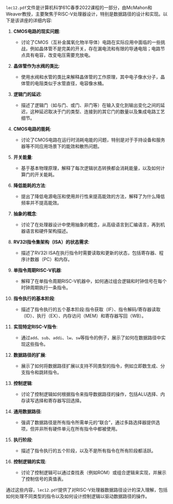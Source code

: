 `lec12.pdf`文件是计算机科学61C春季2022课程的一部分，由McMahon和Weaver教授，主要聚焦于RISC-V处理器设计，特别是数据路径的设计和实现。以下是该讲座的详细内容:

1. **CMOS电路的现实问题**:
   - 讨论了CMOS（互补金属氧化物半导体）电路在实际应用中面临的一些挑战，例如晶体管不是完美的开关，存在漏电流和有限的导通电阻；电路节点具有电容，改变电压需要充放电。

2. **晶体管作为水阀的类比**:
   - 使用水阀和水管的类比来解释晶体管的工作原理，其中电子像水分子，晶体管的电阻类似于水管直径，电容像水桶。

3. **逻辑门的延迟**:
   - 描述了逻辑门（如与门、或门、非门等）在输入变化到输出变化之间的延迟，这种延迟取决于门的类型、连接到的其它门的数量以及集成电路工艺细节。

4. **CMOS电路的能耗**:
   - 讨论了CMOS电路在运行时消耗电能的问题，特别是对于手持设备和服务器等不同应用场景下的能效和散热问题。

5. **开关能量**:
   - 基于基本物理原理，解释了每次逻辑状态转换都会消耗能量，以及如何计算门的开关能耗。

6. **降低能耗的方法**:
   - 提出了降低电源电压和使用并行性来提高能效的方法，解释了为什么降低频率并不提高能效。

7. **抽象的概念**:
   - 讨论了在处理器设计中使用抽象的概念，从高级语言到汇编语言，再到机器语言和硬件架构描述。

8. **RV32I指令集架构（ISA）的状态需求**:
   - 描述了RV32I ISA在执行指令时需要读取和更新的状态，包括寄存器、程序计数器（PC）和内存。

9. **单指令周期RISC-V机器**:
   - 解释了在单指令周期RISC-V机器中，如何通过组合逻辑和时钟信号在每个时钟周期执行一条指令。

10. **指令执行的基本阶段**:
    - 描述了指令执行的五个基本阶段:指令获取（IF）、指令解码/寄存器读取（ID）、执行（EX）、内存访问（MEM）和寄存器写回（WB）。

11. **实现特定RISC-V指令**:
    - 通过`add`、`sub`、`addi`、`lw`、`sw`等指令的例子，展示了如何在数据路径中实现这些指令。

12. **数据路径的扩展**:
    - 展示了如何将数据路径扩展以支持不同类型的指令，例如立即数生成、分支指令和跳转指令。

13. **控制逻辑**:
    - 讨论了控制逻辑如何根据指令来指导数据路径的操作，包括ALU选择、内存读写选择和寄存器写回选择。

14. **通用数据路径**:
    - 强调了数据路径是所有指令所需单元的“联合”，通过多路选择器提供选项，但并非所有硬件单元在所有指令中都被使用。

15. **执行阶段**:
    - 描述了指令执行的五个阶段，以及不是所有指令在所有阶段都活跃。

16. **控制逻辑的实现**:
    - 讨论了控制逻辑可以通过查找表（例如ROM）或组合逻辑来实现，并展示了控制信号的真值表。

通过这些内容，`lec12.pdf`提供了对RISC-V处理器数据路径设计的深入理解，包括如何处理不同类型的指令以及如何设计控制逻辑以驱动数据路径的操作。
